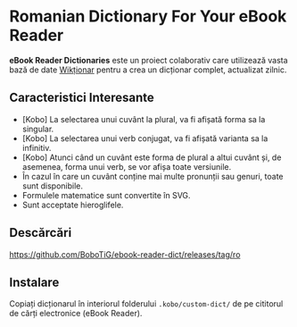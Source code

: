 # Romanian Dictionary For Your eBook Reader

**eBook Reader Dictionaries** este un proiect colaborativ care utilizează vasta bază de date [Wikționar](https://ro.wiktionary.org/) pentru a crea un dicționar complet, actualizat zilnic.

## Caracteristici Interesante

- [Kobo] La selectarea unui cuvânt la plural, va fi afișată forma sa la singular.
- [Kobo] La selectarea unui verb conjugat, va fi afișată varianta sa la infinitiv. <!-- → [ate](screenshot-mănâncă.png)-->
- [Kobo] Atunci când un cuvânt este forma de plural a altui cuvânt și, de asemenea,
forma unui verb, se vor afișa toate versiunile. <!-- → [](screenshot-.png) -->
- În cazul în care un cuvânt conține mai multe pronunții sau genuri, toate sunt
disponibile. <!-- → [board](screenshot-.png)-->
- Formulele matematice sunt convertite în SVG. <!-- → [Identitatea trigonometrică pitagoreică](screenshot-identitatea_trigonometrică_pitagoreicăy.png)-->
- Sunt acceptate hieroglifele. <!--→ [tjaty](screenshot-.png)-->

## Descărcări

https://github.com/BoboTiG/ebook-reader-dict/releases/tag/ro

## Instalare

Copiați dicționarul în interiorul folderului  `.kobo/custom-dict/` de pe cititorul de
cărți electronice (eBook Reader).

